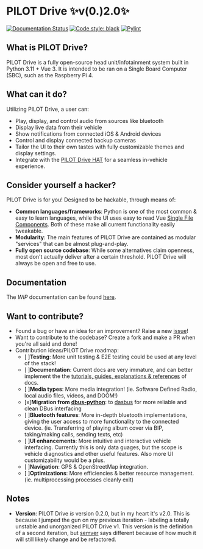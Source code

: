 # PILOT Drive ✨v(0.)2.0✨    
[![Documentation Status](https://readthedocs.org/projects/pilot-drive/badge/?version=latest)](https://pilot-drive.readthedocs.io/en/latest/?badge=latest)
[![Code style: black](https://img.shields.io/badge/code%20style-black-000000.svg)](https://github.com/psf/black)
[![Pylint](https://github.com/lamemakes/pilot-drive/actions/workflows/pylint.yml/badge.svg)](https://github.com/lamemakes/pilot-drive/actions/workflows/pylint.yml)

## What is PILOT Drive?
PILOT Drive is a fully open-source head unit/infotainment system built in Python 3.11 + Vue 3. It is intended to be ran on a Single Board Computer (SBC), such as the Raspberry Pi 4.

## What can it do? 
Utilizing PILOT Drive, a user can:
- Play, display, and control audio from sources like bluetooth
- Display live data from their vehicle
- Show notifications from connected iOS & Android devices
- Control and display connected backup cameras
- Tailor the UI to their own tastes with fully customizable themes and display settings.
- Integrate with the [PILOT Drive HAT](https://github.com/lamemakes/pilot-drive-HAT) for a seamless in-vehicle experience.

## Consider yourself a hacker?
PILOT Drive is for you! Designed to be hackable, through means of:
- __Common languages/frameworks__: Python is one of the most common & easy to learn languages, while the UI uses easy to read Vue [Single File Components](https://vuejs.org/guide/scaling-up/sfc.html). Both of these make all current functionality easily tweakable.
- __Modularity__: The main features of PILOT Drive are contained as modular "services" that can be almost plug-and-play.
- __Fully open source codebase__: While some alternatives claim openness, most don't actually deliver after a certain threshold. PILOT Drive will always be open and free to use.

## Documentation
The _WIP_ documentation can be found [here](https://pilot-drive.readthedocs.io/en/latest/). 

## Want to contribute?
- Found a bug or have an idea for an improvement? Raise a new [issue](https://github.com/lamemakes/pilot-drive/issues)!
- Want to contribute to the codebase? Create a fork and make a PR when you're all said and done!
- Contribution ideas/PILOT Drive roadmap:
    - [ ]__Testing__: More unit testing & E2E testing could be used at any level of the stack!
    - [ ]__Documentation__: Current docs are very immature, and can better implement the the [tutorials, guides, explanations & references](https://www.writethedocs.org/conf/eu/2017/speakers/#speaker-daniele-procida) of docs.
    - [ ]__Media types__: More media integration! (ie. Software Defined Radio, local audio files, videos, and DOOM!)
    - [x]__Migration from [dbus-python](https://dbus.freedesktop.org/doc/dbus-python/index.html)__: to [dasbus](https://dasbus.readthedocs.io/en/latest/) for more reliable and clean DBus interfacing
    - [ ]__Bluetooth features__: More in-depth bluetooth implementations, giving the user access to more functionality to the connected device. (ie. Transferring of playing album cover via BIP, taking/making calls, sending texts, etc)
    - [ ]__UI enhancements__: More intuitive and interactive vehicle interfacing. Currently this is only data guages, but the scope is vehicle diagnostics and other useful features. Also more UI customizability would be a plus.
    - [ ]__Navigation__: GPS & OpenStreetMap integration.
    - [ ]__Optimizations__: More efficiencies & better resource management. (ie. multiprocessing processes cleanly exit)
    
## Notes
- __Version__: PILOT Drive _is_ version 0.2.0, but in my heart it's v2.0. This is because I jumped the gun on my previous iteration - labeling a totally unstable and unorganized PILOT Drive v1. This version is the definition of a second iteration, but [semver](https://github.com/semver/semver) says different because of how much it will still likely change and be refactored. 
